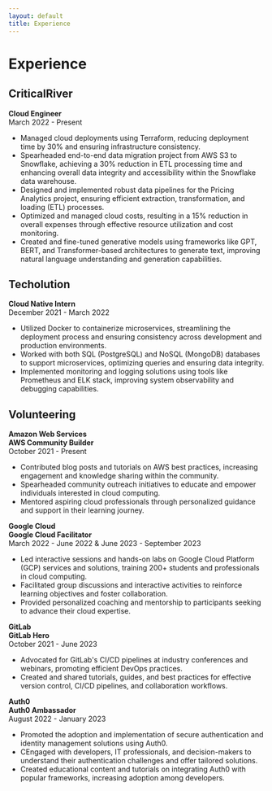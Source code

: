 ```yaml
---
layout: default
title: Experience
---
```


# Experience

## CriticalRiver
**Cloud Engineer**  
March 2022 - Present

- Managed cloud deployments using Terraform, reducing deployment time by 30% and ensuring infrastructure consistency.
- Spearheaded end-to-end data migration project from AWS S3 to Snowflake, achieving a 30% reduction in ETL processing time and enhancing overall data integrity and accessibility within the Snowflake data warehouse.
- Designed and implemented robust data pipelines for the Pricing Analytics project, ensuring efficient extraction, transformation, and loading (ETL) processes.
- Optimized and managed cloud costs, resulting in a 15% reduction in overall expenses through effective resource utilization and cost monitoring.
- Created and fine-tuned generative models using frameworks like GPT, BERT, and Transformer-based architectures to generate text, improving natural language understanding and generation capabilities.

## Techolution
**Cloud Native Intern**  
December 2021 - March 2022

- Utilized Docker to containerize microservices, streamlining the deployment process and ensuring consistency across development and production environments.
- Worked with both SQL (PostgreSQL) and NoSQL (MongoDB) databases to support microservices, optimizing queries and ensuring data integrity.
- Implemented monitoring and logging solutions using tools like Prometheus and ELK stack, improving system observability and debugging capabilities.


## Volunteering

**Amazon Web Services**  
**AWS Community Builder**  
October 2021 - Present

- Contributed blog posts and tutorials on AWS best practices, increasing engagement and knowledge sharing within the community.
- Spearheaded community outreach initiatives to educate and empower individuals interested in cloud computing.
- Mentored aspiring cloud professionals through personalized guidance and support in their learning journey.

**Google Cloud**  
**Google Cloud Facilitator**  
March 2022 - June 2022 &  June 2023 - September 2023

- Led interactive sessions and hands-on labs on Google Cloud Platform (GCP) services and solutions, training 200+ students and professionals in cloud computing.
- Facilitated group discussions and interactive activities to reinforce learning objectives and foster collaboration.
- Provided personalized coaching and mentorship to participants seeking to advance their cloud expertise.
  
**GitLab**  
**GitLab Hero**  
October 2021 - June 2023

- Advocated for GitLab's CI/CD pipelines at industry conferences and webinars, promoting efficient DevOps practices.
- Created and shared tutorials, guides, and best practices for effective version control, CI/CD pipelines, and collaboration workflows.

**Auth0**  
**Auth0 Ambassador**  
August 2022 - January 2023

- Promoted the adoption and implementation of secure authentication and identity management solutions using Auth0.
- CEngaged with developers, IT professionals, and decision-makers to understand their authentication challenges and offer tailored solutions.
- Created educational content and tutorials on integrating Auth0 with popular frameworks, increasing adoption among developers.